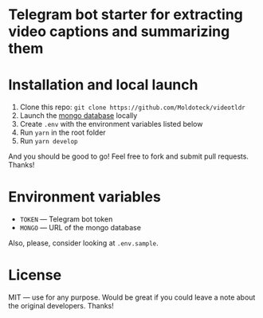 # Telegram bot starter for extracting video captions and summarizing them

# Installation and local launch

1. Clone this repo: `git clone https://github.com/Moldoteck/videotldr`
2. Launch the [mongo database](https://www.mongodb.com/) locally
3. Create `.env` with the environment variables listed below
4. Run `yarn` in the root folder
5. Run `yarn develop`

And you should be good to go! Feel free to fork and submit pull requests. Thanks!

# Environment variables

- `TOKEN` — Telegram bot token
- `MONGO` — URL of the mongo database

Also, please, consider looking at `.env.sample`.

# License

MIT — use for any purpose. Would be great if you could leave a note about the original developers. Thanks!
